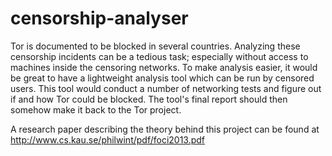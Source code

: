 censorship-analyser
===================

Tor is documented to be blocked in several countries. Analyzing these censorship incidents can be a tedious task; especially without access to machines inside the censoring networks. To make analysis easier, it would be great to have a lightweight analysis tool which can be run by censored users. This tool would conduct a number of networking tests and figure out if and how Tor could be blocked. The tool's final report should then somehow make it back to the Tor project. 

A research paper describing the theory behind this project can be found at http://www.cs.kau.se/philwint/pdf/foci2013.pdf
